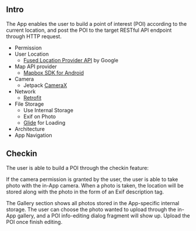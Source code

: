 ## Intro
The App enables the user to build a point of interest (POI) according to the current location, and post the POI to the target RESTful API endpoint through HTTP request.

- Permission
- User Location
  - [Fused Location Provider API](https://developers.google.com/location-context/fused-location-provider) by Google
- Map API provider
  - [Mapbox SDK for Android](https://docs.mapbox.com/android/maps/guides/)
- Camera
  - Jetpack [CameraX](https://developer.android.com/training/camerax)
- Network
  - [Retrofit](https://square.github.io/retrofit/)
- File Storage
  - Use Internal Storage
  - Exif on Photo
  - [Glide](https://bumptech.github.io/glide/) for Loading
- Architecture
- App Navigation

## Checkin
The user is able to build a POI through the checkin feature: 

If the camera permission is granted by the user, the user is able to take photo with the in-App camera. When a photo is taken, the location will be stored along with the photo in the form of an Exif description tag.

The Gallery section shows all photos stored in the App-specific internal storage. The user can choose the photo wanted to upload through the in-App gallery, and a POI info-editing dialog fragment will show up. Upload the POI once finish editing.